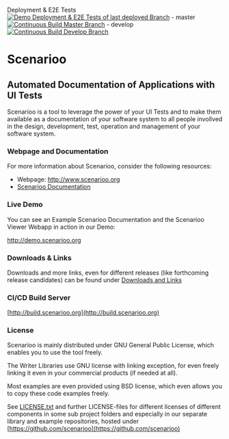 Deployment & E2E Tests [![Demo Deployment & E2E Tests of last deployed Branch](http://build.scenarioo.org/jenkins/job/deploy-demo-and-run-e2e-tests/badge/icon)](http://build.scenarioo.org/jenkins/job/deploy-demo-and-run-e2e-tests) -
  master [![Continuous Build Master Branch](http://build.scenarioo.org/jenkins/job/scenarioo-master/badge/icon)](http://build.scenarioo.org/jenkins/job/scenarioo-master) - 
develop [![Continuous Build Develop Branch](http://build.scenarioo.org/jenkins/job/scenarioo-develop/badge/icon)](http://build.scenarioo.org/jenkins/job/scenarioo-develop)

# Scenarioo

## Automated Documentation of Applications with UI Tests

Scenarioo is a tool to leverage the power of your UI Tests and to make them available as a documentation of your software system to all people invollved in the design, development, test, operation and management of your software system.

### Webpage and Documentation

For more information about Scenarioo, consider the following resources:

* Webpage: http://www.scenarioo.org
* [Scenarioo Documentation](docs/README.md)

### Live Demo

You can see an Example Scenarioo Documentation and the Scenarioo Viewer Webapp in action in our Demo:

http://demo.scenarioo.org

### Downloads & Links

Downloads and more links, even for different releases (like forthcoming release candidates) can be found under [Downloads and Links](docs/setup/downloads-and-links.md)

### CI/CD Build Server

[http://build.scenarioo.org](http://build.scenarioo.org) 

### License

Scenarioo is mainly distributed under GNU General Public License, which enables you to use the tool freely.

The Writer Libraries use GNU license with linking exception, for even freely linking it even in your commercial products (if needed at all).

Most examples are even provided using BSD license, which even allows you to copy these code examples freely.

See [LICENSE.txt](LICENSE.txt) and further LICENSE-files for different licenses of different components in some sub project folders and especially in our separate library and example repositories, hosted under [https://github.com/scenarioo](https://github.com/scenarioo)
